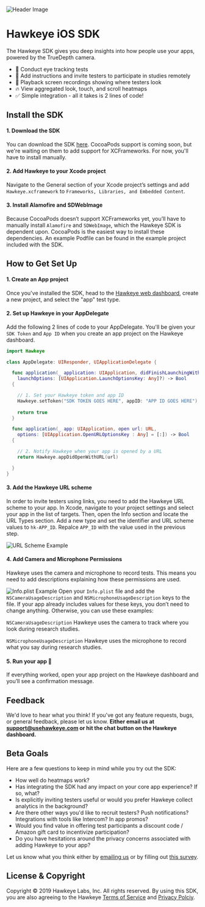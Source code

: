 ![Header Image](https://more-web.s3-us-west-1.amazonaws.com/ios-sdk-beta-header.png)

# Hawkeye iOS SDK
The Hawkeye SDK gives you deep insights into how people use your apps, powered by the TrueDepth camera.

- 👀 Conduct eye tracking tests
- 📝 Add instructions and invite testers to participate in studies remotely
- 🎥 Playback screen recordings showing where testers look
- 🔥 View aggregated look, touch, and scroll heatmaps
- ✅ Simple integration - all it takes is 2 lines of code!

## Install the SDK

#### 1. Download the SDK
You can download the SDK [here](). CocoaPods support is coming soon, but we're waiting on them to add support for XCFrameworks. For now, you'll have to install manually.

#### 2. Add Hawkeye to your Xcode project
Navigate to the General section of your Xcode project’s settings and add `Hawkeye.xcframework` to `Frameworks, Libraries, and Embedded Content`.

#### 3. Install Alamofire and SDWebImage
Because CocoaPods doesn’t support XCFrameworks yet, you’ll have to manually install `Alamofire` and `SDWebImage`, which the Hawkeye SDK is dependent upon. CocoaPods is the easiest way to install these dependencies. An example Podfile can be found in the example project included with the SDK.

## How to Get Set Up

#### 1. Create an App project
Once you've installed the SDK, head to the [Hawkeye web dashboard](https://dashboard.usehawkeye.com), create a new project, and select the "app" test type.

#### 2. Set up Hawkeye in your AppDelegate
Add the following 2 lines of code to your AppDelegate. You'll be given your `SDK Token` and `App ID` when you create an app project on the Hawkeye dashboard.

```swift
import Hawkeye

class AppDelegate: UIResponder, UIApplicationDelegate {

  func application(_ application: UIApplication, didFinishLaunchingWithOptions 
    launchOptions: [UIApplication.LaunchOptionsKey: Any]?) -> Bool 
  {

    // 1. Set your Hawkeye token and app ID
    Hawkeye.setToken("SDK TOKEN GOES HERE", appID: "APP ID GOES HERE")
      
    return true
  }

  func application(_ app: UIApplication, open url: URL, 
    options: [UIApplication.OpenURLOptionsKey : Any] = [:]) -> Bool 
  {

    // 2. Notify Hawkeye when your app is opened by a URL 
    return Hawkeye.appDidOpenWithURL(url)

  }
}
```

#### 3. Add the Hawkeye URL scheme
In order to invite testers using links, you need to add the Hawkeye URL scheme to your app. In Xcode, navigate to your project settings and select your app in the list of targets. Then, open the Info section and locate the URL Types section. Add a new type and set the identifier and URL scheme values to `hk-APP_ID`. Repalce `APP_ID` with the value used in the previous step.

![URL Scheme Example](https://more-web.s3-us-west-1.amazonaws.com/URLExample.png)

#### 4. Add Camera and Microphone Permissions
Hawkeye uses the camera and microphone to record tests. This means you need to add descriptions explaining how these permissions are used.

![Info.plist Example](https://more-web.s3-us-west-1.amazonaws.com/PlistExample.png)
Open your `Info.plist` file and add the `NSCameraUsageDescription` and `NSMicrophoneUsageDescription` keys to the file. If your app already includes values for these keys, you don’t need to change anything. Otherwise, you can use these examples:

  `NSCameraUsageDescription` Hawkeye uses the camera to track where you look during research studies.

  `NSMicrophoneUsageDescription` Hawkeye uses the microphone to record what you say during research studies.
  
#### 5. Run your app 🎉
If everything worked, open your app project on the Hawkeye dashboard and you’ll see a confirmation message.

## Feedback
We'd love to hear what you think! If you've got any feature requests, bugs, or general feedback, please let us know. **Either email us at [support@usehawkeye.com](support@usehawkeye.com) or hit the chat button on the Hawkeye dashboard.**

## Beta Goals
Here are a few questions to keep in mind while you try out the SDK:
- How well do heatmaps work?
- Has integrating the SDK had any impact on your core app experience? If so, what? 
- Is explicitly inviting testers useful or would you prefer Hawkeye collect analytics in the background?
- Are there other ways you'd like to recruit testers? Push notifications? Integrations with tools like Intercom? In app promos?
- Would you find value in offering test participants a discount code / Amazon gift card to incentivize participation?
- Do you have hesitations around the privacy concerns associated with adding Hawkeye to your app?

Let us know what you think either by [emailing us](support@usehawkeye.com) or by filling out [this survey](https://usehawkeye.typeform.com/to/UmCtia).

## License & Copyright

Copyright © 2019 Hawkeye Labs, Inc. All rights reserved. By using this SDK, you are also agreeing to the Hawkeye [Terms of Service](https://usehawkeye.com/terms) and [Privacy Polciy](https://usehawkeye.com/privacy).
